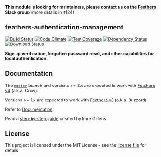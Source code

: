 **This module is looking for maintainers, please contact us on the [Feathers Slack group](http://slack.feathersjs.com/)** (more details in [#124](https://github.com/feathersjs-ecosystem/feathers-authentication-management/issues/124))

## feathers-authentication-management

[![Build Status](https://travis-ci.org/feathersjs-ecosystem/feathers-authentication-management.png?branch=master)](https://travis-ci.org/feathersjs-ecosystem/feathers-authentication-management)
[![Code Climate](https://codeclimate.com/github/feathersjs-ecosystem/feathers-authentication-management/badges/gpa.svg)](https://codeclimate.com/github/feathersjs-ecosystem/feathers-authentication-management)
[![Test Coverage](https://codeclimate.com/github/feathersjs-ecosystem/feathers-authentication-management/badges/coverage.svg)](https://codeclimate.com/github/feathersjs-ecosystem/feathers-authentication-management/coverage)
[![Dependency Status](https://img.shields.io/david/feathersjs-ecosystem/feathers-authentication-management.svg?style=flat-square)](https://david-dm.org/feathersjs-ecosystem/feathers-authentication-management)
[![Download Status](https://img.shields.io/npm/dm/feathers-authentication-management.svg?style=flat-square)](https://www.npmjs.com/package/feathers-authentication-management)

**Sign up verification, forgotten password reset, and other capabilities for local authentication.**

## Documentation

The [`master`](https://github.com/feathersjs-ecosystem/feathers-authentication-management) branch and versions >= 3.x are expected to work with [Feathers v4](https://docs.feathersjs.com/) (a.k.a. Crow).

Versions >= 1.x are expected to work with [Feathers v3](https://buzzard.docs.feathersjs.com/) (a.k.a. Buzzard)

Refer to [Documentation](./docs.md).

Read a [step-by-step guide](https://hackernoon.com/setting-up-email-verification-in-feathersjs-ce764907e4f2) created by Imre Gelens

## License

This project is licensed under the MIT License - see the [license file](./LICENSE) for details
